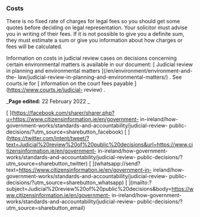 ###  Costs

There is no fixed rate of charges for legal fees so you should get some quotes
before deciding on legal representation. Your solicitor must advise you in
writing of their fees. If it is not possible to give you a definite sum, they
must estimate a sum or give you information about how charges or fees will be
calculated.

Information on costs in judicial review cases on decisions concerning certain
environmental matters is available in our document: [ Judicial review in
planning and environmental matters ](/en/environment/environment-and-the-
law/judicial-review-in-planning-and-environmental-matters/) . See courts.ie
for [ information on the court fees payable ](https://www.courts.ie/judicial-
review) .

_**Page edited:** 22 February 2022 _

[
](https://facebook.com/sharer/sharer.php?u=https://www.citizensinformation.ie/en/government-
in-ireland/how-government-works/standards-and-accountability/judicial-review-
public-decisions/?utm_source=sharebutton_facebook) [
](https://twitter.com/intent/tweet/?text=Judicial%20review%20of%20public%20decisions&url=https://www.citizensinformation.ie/en/government-
in-ireland/how-government-works/standards-and-accountability/judicial-review-
public-decisions/?utm_source=sharebutton_twitter) [
](whatsapp://send?text=https://www.citizensinformation.ie/en/government-in-
ireland/how-government-works/standards-and-accountability/judicial-review-
public-decisions/?utm_source=sharebutton_whatsapp) [
](mailto:?subject=Judicial%20review%20of%20public%20decisions&body=https://www.citizensinformation.ie/en/government-
in-ireland/how-government-works/standards-and-accountability/judicial-review-
public-decisions/?utm_source=sharebutton_email) [ ](javascript:void\(0\))

